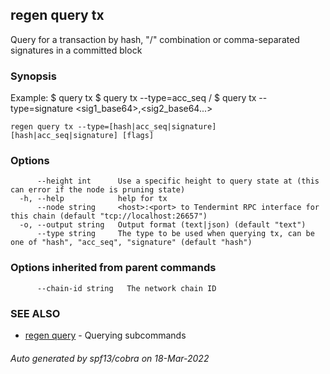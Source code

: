 ## regen query tx

Query for a transaction by hash, "<addr>/<seq>" combination or comma-separated signatures in a committed block

### Synopsis

Example:
$ <appd> query tx <hash>
$ <appd> query tx --type=acc_seq <addr>/<sequence>
$ <appd> query tx --type=signature <sig1_base64>,<sig2_base64...>

```
regen query tx --type=[hash|acc_seq|signature] [hash|acc_seq|signature] [flags]
```

### Options

```
      --height int      Use a specific height to query state at (this can error if the node is pruning state)
  -h, --help            help for tx
      --node string     <host>:<port> to Tendermint RPC interface for this chain (default "tcp://localhost:26657")
  -o, --output string   Output format (text|json) (default "text")
      --type string     The type to be used when querying tx, can be one of "hash", "acc_seq", "signature" (default "hash")
```

### Options inherited from parent commands

```
      --chain-id string   The network chain ID
```

### SEE ALSO

* [regen query](regen_query.md)	 - Querying subcommands

###### Auto generated by spf13/cobra on 18-Mar-2022
